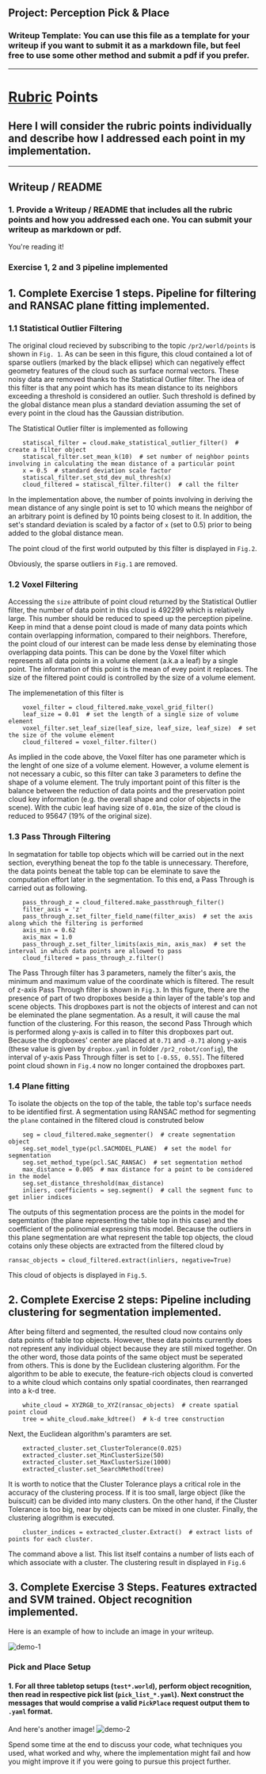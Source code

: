 ## Project: Perception Pick & Place
### Writeup Template: You can use this file as a template for your writeup if you want to submit it as a markdown file, but feel free to use some other method and submit a pdf if you prefer.

---

# [Rubric](https://review.udacity.com/#!/rubrics/1067/view) Points
## Here I will consider the rubric points individually and describe how I addressed each point in my implementation.  

---
## Writeup / README

### 1. Provide a Writeup / README that includes all the rubric points and how you addressed each one.  You can submit your writeup as markdown or pdf.  

You're reading it!

### Exercise 1, 2 and 3 pipeline implemented

## 1. Complete Exercise 1 steps. Pipeline for filtering and RANSAC plane fitting implemented.
### 1.1 Statistical Outlier Filtering
The original cloud recieved by subscribing to the topic `/pr2/world/points` is shown in `Fig. 1`. As can be seen in this figure, this cloud contained a lot of sparse outliers (marked by the black ellipse) which can negatively effect geometry features of the cloud such as surface normal vectors. These noisy data are removed thanks to the Statistical Outlier filter. The idea of this filter is that any point which has its mean distance to its neighbors exceeding a threshold is considered an outlier. Such threshold is defined by the global distance mean plus a standard deviation assuming the set of every point in the cloud has the Gaussian distribution.

The Statistical Outlier filter is implemented as following
```
	statiscal_filter = cloud.make_statistical_outlier_filter()  # create a filter object
    statiscal_filter.set_mean_k(10)  # set number of neighbor points involving in calculating the mean distance of a particular point
    x = 0.5  # standard deviation scale factor
    statiscal_filter.set_std_dev_mul_thresh(x)  
    cloud_filtered = statiscal_filter.filter()  # call the filter
```
In the implementation above, the number of points involving in deriving the mean distance of any single point is set to 10 which means the neighbor of an arbitrary point is defined by 10 points being closest to it. In addition, the set's standard deviation is scaled by a factor of `x` (set to 0.5) prior to being added to the global distance mean.

The point cloud of the first world outputed by this filter is displayed in `Fig.2`.

Obviously, the sparse outliers in `Fig.1` are removed.

### 1.2 Voxel Filtering
Accessing the `size` attribute of point cloud returned by the Statistical Outlier filter, the number of data point in this cloud is 492299 which is relatively large. This number should be reduced to speed up the perception pipeline. Keep in mind that a dense point cloud is made of many data points which contain overlapping information, compared to their neighbors. Therefore, the point cloud of our interest can be made less dense by eleminating those overlapping data points. This can be done by the Voxel filter which represents all data points in a volume element (a.k.a a leaf) by a single point. The information of this point is the mean of evey point it replaces. The size of the filtered point could is controlled by the size of a volume element.

The implemenetation of this filter is
```
	voxel_filter = cloud_filtered.make_voxel_grid_filter()
    leaf_size = 0.01  # set the length of a single size of volume element
    voxel_filter.set_leaf_size(leaf_size, leaf_size, leaf_size)  # set the size of the volume element
    cloud_filtered = voxel_filter.filter()
```
As implied in the code above, the Voxel filter has one parameter which is the lenght of one size of a volume element. However, a volume element is not necessary a cubic, so this filter can take 3 parameters to define the shape of a volume element. The truly important point of this filter is the balance between the reduction of data points and the preservation point cloud key information (e.g. the overall shape and color of objects in the scene). With the cubic leaf having size of `0.01m`, the size of the cloud is reduced to 95647 (19% of the original size).

### 1.3 Pass Through Filtering
In segmatation for tablle top objects which will be carried out in the next section, everything beneat the top fo the table is unnecessary. Therefore, the data points beneat the table top can be eleminate to save the computation effort later in the segmentation. To this end, a Pass Through is carried out as following.
```
	pass_through_z = cloud_filtered.make_passthrough_filter()
    filter_axis = 'z'
    pass_through_z.set_filter_field_name(filter_axis)  # set the axis along which the filtering is performed
    axis_min = 0.62
    axis_max = 1.0
    pass_through_z.set_filter_limits(axis_min, axis_max)  # set the interval in which data points are allowed to pass
    cloud_filtered = pass_through_z.filter()
```
The Pass Through filter has 3 parameters, namely the filter's axis, the minimum and maximum value of the coordinate which is filtered. The result of z-axis Pass Through filter is shown in `Fig.3`. In this figure, there are the presence of part of two dropboxes beside a thin layer of the table's top and scene objects. This dropboxes part is not the objects of interest and can not be eleminated the plane segmentation. As a result, it will cause the mal function of the clustering. For this reason, the second Pass Through which is performed along y-axis is called in to filter this dropboxes part out. Because the dropboxes' center are placed at `0.71` and `-0.71` along y-axis (these value is given by `dropbox.yaml` in folder `/pr2_robot/config`), the interval of y-axis Pass Through filter is set to `[-0.55, 0.55]`. The filtered point cloud shown in `Fig.4` now no longer contained the dropboxes part. 

### 1.4 Plane fitting
To isolate the objects on the top of the table, the table top's surface needs to be identified first. A segmentation using RANSAC method for segmenting the `plane` contained in the filtered cloud is construted below
```
    seg = cloud_filtered.make_segmenter()  # create segmentation object
    seg.set_model_type(pcl.SACMODEL_PLANE)  # set the model for segmentation
    seg.set_method_type(pcl.SAC_RANSAC)  # set segmentation method
    max_distance = 0.005  # max distance for a point to be considered in the model
    seg.set_distance_threshold(max_distance)
    inliers, coefficients = seg.segment()  # call the segment func to get inlier indices
```  
The outputs of this segmentation process are the points in the model for segemtation (the plane representing the table top in this case) and the coefficient of the polinomial expressing this model. Because the outliers in this plane segmentation are what represent the table top objects, the cloud cotains only these objects are extracted from the filtered cloud by
```
ransac_objects = cloud_filtered.extract(inliers, negative=True)
```
This cloud of objects is displayed in `Fig.5`.   

## 2. Complete Exercise 2 steps: Pipeline including clustering for segmentation implemented. 
After being filterd and segmented, the resulted cloud now contains only data points of table top objects. However, these data points currently does not represent any individual object because they are still mixed together. On the other word, those data points of the same object must be seperated from others. This is done by the Euclidean clustering algorithm. For the algorithm to be able to execute, the feature-rich objects cloud is converted to a white cloud which contains only spatial coordinates, then rearranged into a k-d tree.
```
    white_cloud = XYZRGB_to_XYZ(ransac_objects)  # create spatial point cloud
    tree = white_cloud.make_kdtree()  # k-d tree construction
```    
Next, the Euclidean algorithm's paramters are set.
```
    extracted_cluster.set_ClusterTolerance(0.025)
    extracted_cluster.set_MinClusterSize(50)
    extracted_cluster.set_MaxClusterSize(1000)
    extracted_cluster.set_SearchMethod(tree)
```
It is worth to notice that the Cluster Tolerance plays a critical role in the accuracy of the clustering process. If it is too small, large object (like the buiscuit) can be divided into many clusters. On the other hand, if the Cluster Tolerance is too big, near by objects can be mixed in one cluster. Finally, the clustering alogrithm is executed.
```
    cluster_indices = extracted_cluster.Extract()  # extract lists of points for each cluster.
```
The command above a list. This list itself contains a number of lists each of which associate with a cluster. The clustering result in displayed in `Fig.6`  

## 3. Complete Exercise 3 Steps.  Features extracted and SVM trained.  Object recognition implemented.
Here is an example of how to include an image in your writeup.

![demo-1](https://user-images.githubusercontent.com/20687560/28748231-46b5b912-7467-11e7-8778-3095172b7b19.png)

### Pick and Place Setup

#### 1. For all three tabletop setups (`test*.world`), perform object recognition, then read in respective pick list (`pick_list_*.yaml`). Next construct the messages that would comprise a valid `PickPlace` request output them to `.yaml` format.

And here's another image! 
![demo-2](https://user-images.githubusercontent.com/20687560/28748286-9f65680e-7468-11e7-83dc-f1a32380b89c.png)

Spend some time at the end to discuss your code, what techniques you used, what worked and why, where the implementation might fail and how you might improve it if you were going to pursue this project further.  



